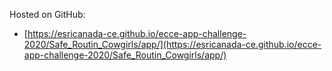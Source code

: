 Hosted on GitHub:

- [https://esricanada-ce.github.io/ecce-app-challenge-2020/Safe_Routin_Cowgirls/app/](https://esricanada-ce.github.io/ecce-app-challenge-2020/Safe_Routin_Cowgirls/app/)